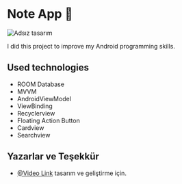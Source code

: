 # Note App 📱

![Adsız tasarım](https://user-images.githubusercontent.com/73459365/232911885-a4d3088f-df86-48a9-a5cc-5e0ed77def86.jpg)



  I did this project to improve my Android programming skills.


## Used technologies


- ROOM Database
- MVVM
- AndroidViewModel
- ViewBinding
- Recyclerview
- Floating Action Button 
- Cardview
- Searchview



## Yazarlar ve Teşekkür

- [@Video Link](https://www.youtube.com/watch?v=8_u4EOYShgo&t=6121s&ab_channel=Foxandroid) tasarım ve geliştirme için.


  
